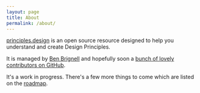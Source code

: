 ```yaml
---
layout: page
title: About
permalink: /about/
---
```

[principles.design](https://principles.design) is an open source resource designed to help you understand and create Design Principles.

It is managed by [Ben Brignell](https://twitter.com/benbrignell) and hopefully soon a [bunch of lovely contributors on GitHub](https://github.com/benbrignell/design-principles/graphs/contributors).

It's a work in progress. There's a few more things to come which are listed on the [roadmap](https://github.com/benbrignell/design-principles/issues?q=is%3Aissue+is%3Aopen+label%3Aroadmap).
